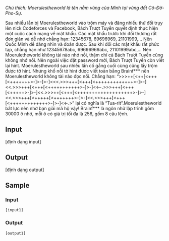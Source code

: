 *Chú thích: Moerulestheworld là tên nằm vùng của Minh tại vùng đất Cô-Đờ-Pho-Sự.*

Sau nhiều lần bị Moerulestheworld vào trộm máy và đăng nhiều thứ đồi trụy lên nick Codeforces và Facebook, Bách Trượt Tuyển quyết định thực hiện một cuộc cách mạng về mật khẩu. Các mật khẩu trước khi đổi thường rất đơn giản và dễ nhớ chẳng hạn: 12345678, 69696969, 21101999,... Nên Quốc Minh dễ dàng nhìn và đoán được. Sau khi đổi các mật khẩu rất phức tạp, chẳng hạn như 12345678abc, 69696969abc, 21101999abc,... Nên Moeruletheworld không tài nào nhớ nổi, thậm chí cả Bách Trượt Tuyển cũng không nhớ nổi. Nên ngoài việc đặt password mới, Bách Trượt Tuyển còn viết lại hint. Moerulestheworld sau nhiều lần cố gắng cuối cùng cũng lấy trộm được tờ hint. Nhưng khổ nỗi tờ hint được viết toàn bằng Brainf*** nên Moerulestheworld không tài nào đọc nổi. Chẳng hạn: “>>>++[<++[<+++[<+++++++>-]>-]>-]<<<.>>>+++[<+++[<+++++++++++++>-]>-]<<.>>>+++[<+++[<+++++++++++>-]>-]<<--.>>>+++[<+++[<+++++>-]>-]<<.>>>++[<+++[<+++++++++++++++++++>-]>-]<<.>>>+++[<+++++[<+++++++>-]>-]<<.>>>+++[<+++[<+++++++++++++>-]>-]<<-.>” lại có nghĩa là “Tua-rit”.Moerulestheworld bất lực nên nhờ bạn giải mã hộ vậy! Brainf*** là ngôn nhữ lập trình gồm 30000 ô nhớ, mỗi ô có giá trị tối đa là 256, gồm 8 câu lệnh.

## Input

[định dạng input]

## Output

[định dạng output]

## Sample

### Input
```
[input1]
```

### Output
```
[output1]
```
